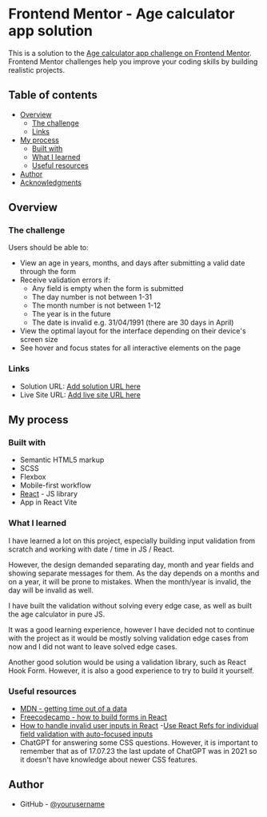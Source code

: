 # Frontend Mentor - Age calculator app solution

This is a solution to the [Age calculator app challenge on Frontend Mentor](https://www.frontendmentor.io/challenges/age-calculator-app-dF9DFFpj-Q). Frontend Mentor challenges help you improve your coding skills by building realistic projects. 

## Table of contents

- [Overview](#overview)
  - [The challenge](#the-challenge)
  - [Links](#links)
- [My process](#my-process)
  - [Built with](#built-with)
  - [What I learned](#what-i-learned)
  - [Useful resources](#useful-resources)
- [Author](#author)
- [Acknowledgments](#acknowledgments)

## Overview

### The challenge

Users should be able to:

- View an age in years, months, and days after submitting a valid date through the form
- Receive validation errors if:
  - Any field is empty when the form is submitted
  - The day number is not between 1-31
  - The month number is not between 1-12
  - The year is in the future
  - The date is invalid e.g. 31/04/1991 (there are 30 days in April)
- View the optimal layout for the interface depending on their device's screen size
- See hover and focus states for all interactive elements on the page


### Links

- Solution URL: [Add solution URL here](https://github.com/alawllm/fm_age_calculator_app)
- Live Site URL: [Add live site URL here](https://your-live-site-url.com)

## My process

### Built with

- Semantic HTML5 markup
- SCSS
- Flexbox
- Mobile-first workflow
- [React](https://reactjs.org/) - JS library
- App in React Vite

### What I learned

I have learned a lot on this project, especially building input validation from scratch and working with date / time in JS / React. 

However, the design demanded separating day, month and year fields and showing separate messages for them. As the day depends on a months and on a year, it will be prone to mistakes. When the month/year is invalid, the day will be invalid as well.

I have built the validation without solving every edge case, as well as built the age calculator in pure JS.

It was a good learning experience, however I have decided not to continue with the project as it would be mostly solving validation edge cases from now and I did not want to leave solved edge cases.

Another good solution would be using a validation library, such as React Hook Form. However, it is also a good experience to try to build it yourself.

### Useful resources

- [MDN - getting time out of a data](https://developer.mozilla.org/en-US/docs/Web/JavaScript/Reference/Global_Objects/Date/getTime?retiredLocale=de)
- [Freecodecamp - how to build forms in React](https://www.freecodecamp.org/news/how-to-build-forms-in-react/) 
- [How to handle invalid user inputs in React](https://medium.com/web-dev-survey-from-kyoto/how-to-handle-invalid-user-inputs-in-react-forms-for-ux-design-best-practices-e3108ef8a793)
-[Use React Refs for individual field validation with auto-focused inputs](https://levelup.gitconnected.com/add-individual-field-validation-with-auto-focused-input-to-login-form-3267bd27d67c)
- ChatGPT for answering some CSS questions. However, it is important to remember that as of 17.07.23 the last update of ChatGPT was in 2021 so it doesn't have knowledge about newer CSS features. 

## Author

- GitHub - [@yourusername](https://github.com/alawllm)




